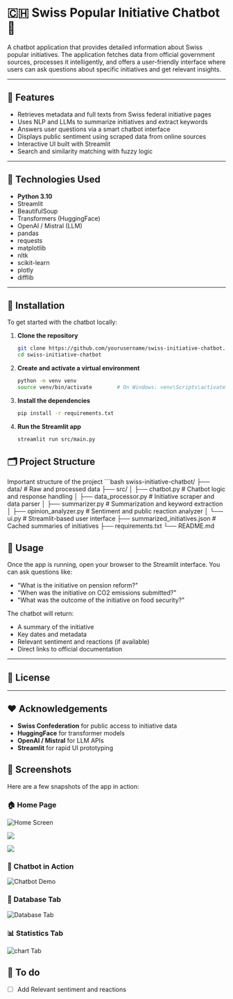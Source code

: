 # 🇨🇭 Swiss Popular Initiative Chatbot :robot:

A chatbot application that provides detailed information about Swiss popular initiatives. The application fetches data from official government sources, processes it intelligently, and offers a user-friendly interface where users can ask questions about specific initiatives and get relevant insights.

---

## 🧠 Features

- Retrieves metadata and full texts from Swiss federal initiative pages
- Uses NLP and LLMs to summarize initiatives and extract keywords
- Answers user questions via a smart chatbot interface
- Displays public sentiment using scraped data from online sources
- Interactive UI built with Streamlit
- Search and similarity matching with fuzzy logic

---

## 🧰 Technologies Used

- **Python 3.10**
- Streamlit
- BeautifulSoup
- Transformers (HuggingFace)
- OpenAI / Mistral (LLM)
- pandas
- requests
- matplotlib
- nltk
- scikit-learn
- plotly
- difflib

---

## 🚀 Installation

To get started with the chatbot locally:

1. **Clone the repository**
   ```bash
   git clone https://github.com/yourusername/swiss-initiative-chatbot.git
   cd swiss-initiative-chatbot
   
 2. **Create and activate a virtual environment**
    ```bash
    python -m venv venv
    source venv/bin/activate        # On Windows: venv\Scripts\activate

 3. **Install the dependencies**
    ```bash
    pip install -r requirements.txt

 5. **Run the Streamlit app**
    ```bash
    streamlit run src/main.py

## 🗂️ Project Structure
Important structure of the project
    ```bash
       swiss-initiative-chatbot/
         ├── data/                        # Raw and processed data
         ├── src/
         │   ├── chatbot.py               # Chatbot logic and response handling
         │   ├── data_processor.py        # Initiative scraper and data parser
         │   ├── summarizer.py            # Summarization and keyword extraction
         │   ├── opinion_analyzer.py      # Sentiment and public reaction analyzer
         │   └── ui.py                    # Streamlit-based user interface
         ├── summarized_initiatives.json # Cached summaries of initiatives
         ├── requirements.txt
         └── README.md


## 🧪 Usage

Once the app is running, open your browser to the Streamlit interface. You can ask questions like:

- "What is the initiative on pension reform?"  
- "When was the initiative on CO2 emissions submitted?"  
- "What was the outcome of the initiative on food security?"

The chatbot will return:

- A summary of the initiative  
- Key dates and metadata  
- Relevant sentiment and reactions (if available)  
- Direct links to official documentation  


---

## 📄 License



---

## ❤️ Acknowledgements

- **Swiss Confederation** for public access to initiative data  
- **HuggingFace** for transformer models  
- **OpenAI / Mistral** for LLM APIs  
- **Streamlit** for rapid UI prototyping

## 📸 Screenshots

Here are a few snapshots of the app in action:

### 🏠 Home Page
![Home Screen](https://github.com/Mozeez19/SWISS-initiative-chatbot/blob/e99ff65205f90fdccccaf6e8a74aac1ad40e7c94/Screenshot%20(206)1.png)

![](https://github.com/Mozeez19/SWISS-initiative-chatbot/blob/1b5e71dd567ce9b251ad2453e8f5cbc1db0e397b/Screenshot%20(207)2.png)

![](https://github.com/Mozeez19/SWISS-initiative-chatbot/blob/1b5e71dd567ce9b251ad2453e8f5cbc1db0e397b/Screenshot%20(209)3.png)

### 🤖 Chatbot in Action
![Chatbot Demo](https://github.com/Mozeez19/SWISS-initiative-chatbot/blob/d37fe29cb2610663096a563c2b054743a22759f7/Screenshot%20(210)%20chatInAct.png)

### 💾 Database Tab
![Database Tab](https://github.com/Mozeez19/SWISS-initiative-chatbot/blob/0f7c0bc38036d81a0dfcfea969dd2fcd2ae13033/Screenshot%20(199)Db.png)

### 📊 Statistics Tab
![chart Tab](https://github.com/Mozeez19/SWISS-initiative-chatbot/blob/183626878f2401a03da6495229032615b09f2243/Screenshot%20(200)chart.png)



## 📄 To do 
 - [ ] Add Relevant sentiment and reactions
